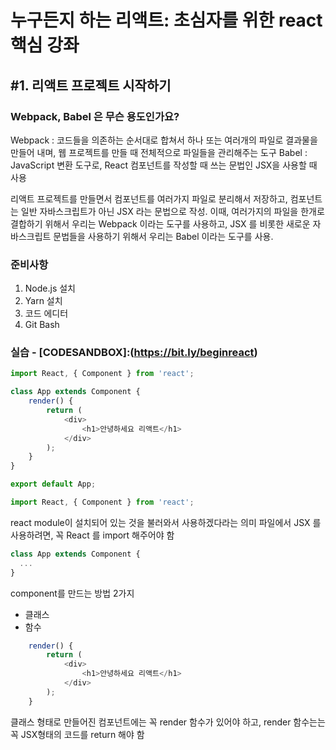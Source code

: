 
# 누구든지 하는 리액트: 초심자를 위한 react 핵심 강좌
## #1. 리액트 프로젝트 시작하기

### Webpack, Babel 은 무슨 용도인가요?
Webpack : 코드들을 의존하는 순서대로 합쳐서 하나 또는 여러개의 파일로 결과물을 만들어 내며, 웹 프로젝트를 만들 때 전체적으로 파일들을 관리해주는 도구
Babel : JavaScript 변환 도구로, React 컴포넌트를 작성할 때 쓰는 문법인 JSX을 사용할 때 사용

리액트 프로젝트를 만들면서 컴포넌트를 여러가지 파일로 분리해서 저장하고, 컴포넌트는 일반 자바스크립트가 아닌 JSX 라는 문법으로 작성.
이때, 여러가지의 파일을 한개로 결합하기 위해서 우리는 Webpack 이라는 도구를 사용하고, JSX 를 비롯한 새로운 자바스크립트 문법들을 사용하기 위해서 우리는 Babel 이라는 도구를 사용.


### 준비사항
1. Node.js 설치
2. Yarn 설치
3. 코드 에디터
4. Git Bash


### 실습 - [CODESANDBOX]:(https://bit.ly/beginreact)

```javascript
import React, { Component } from 'react'; 

class App extends Component {
    render() {
        return (
            <div>
                <h1>안녕하세요 리액트</h1>
            </div>
        );
    }
}

export default App;
```




```javascript
import React, { Component } from 'react';
```
react module이 설치되어 있는 것을 불러와서 사용하겠다라는 의미
파일에서 JSX 를 사용하려면, 꼭 React 를 import 해주어야 함

```javascript
class App extends Component {
  ...
}
```
component를 만드는 방법 2가지 
- 클래스
- 함수


```javascript
    render() {
        return (
            <div>
                <h1>안녕하세요 리액트</h1>
            </div>
        );
    }
```
클래스 형태로 만들어진 컴포넌트에는 꼭 render 함수가 있어야 하고, render 함수는는 꼭 JSX형태의 코드를 return 해야 함